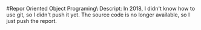 #Repor Oriented Object Programing\\
Descript: 
In 2018, I didn't know how to use git, so I didn't push it yet. The source code is no longer available, so I just push the report.
